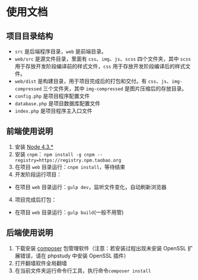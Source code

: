 # 使用文档

## 项目目录结构

- `src` 是后端程序目录，`web` 是前端目录。
- `web/src` 是源文件目录，里面有 `css`、`img`、`js`、`scss` 四个文件夹，其中 `scss` 用于存放开发阶段编译前的样式文件，`css` 用于存放开发阶段编译后的样式文件。
- `web/dist` 是构建目录，用于项目完成后的打包和交付。有 `css`、`js`、`img-compressed` 三个文件夹，其中 `img-compressed` 是图片压缩后的存放目录。
- `config.php` 是项目程序配置文件
- `database.php` 是项目数据库配置文件
- `index.php` 是项目程序主入口文件

## 前端使用说明

1. 安装 [Node 4.3.* ](https://nodejs.org/en/)
2. 安装 `cnpm`： `npm install -g cnpm --registry=https://registry.npm.taobao.org`
3. 在项目 `web` 目录运行：`cnpm install`，等待结束
3. 开发阶段运行项目：
 - 在项目 `web` 目录运行：`gulp dev`，监听文件变化，自动刷新浏览器
4. 项目完成后打包：
 - 在项目 `web` 目录运行：`gulp build`(一般不用管)

## 后端使用说明

1. 下载安装 [composer](https://getcomposer.org) 包管理软件（注意：若安装过程出现未安装 OpenSSL 扩展错误，请在 phpstudy 中安装 OpenSSL 插件）
2. 打开翻墙软件全局翻墙
3. 在当前文件夹运行命令行工具，执行命令`composer install`
